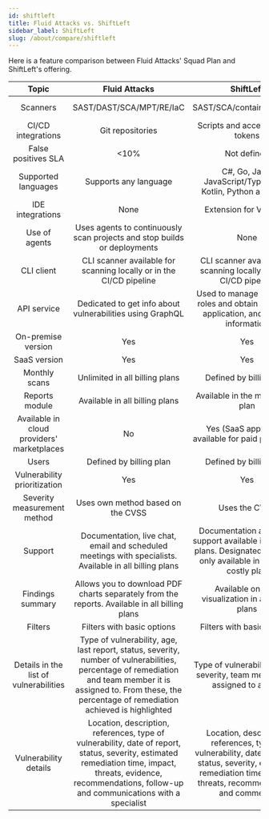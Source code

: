 ```yaml
---
id: shiftleft
title: Fluid Attacks vs. ShiftLeft
sidebar_label: ShiftLeft
slug: /about/compare/shiftleft
---
```


Here is a feature comparison
between Fluid Attacks' Squad Plan and ShiftLeft's offering.

|                    **Topic**                    |                                                                                                                        **Fluid Attacks**                                                                                                                |                                                                                                **ShiftLeft**                                                                                               | **Advantage** |
|:-----------------------------------------------:|:-------------------------------------------------------------------------------------------------------------------------------------------------------------------------------------------------------------------------------------------------------:|:----------------------------------------------------------------------------------------------------------------------------------------------------------------------------------------------------------:|:-------------:|
| Scanners                                        | SAST/DAST/SCA/MPT/RE/IaC                                                                                                                                                                                                                                | SAST/SCA/container/secrets                                                                                                                                                                                 | Fluid Attacks |
| CI/CD integrations                              | Git repositories                                                                                                                                                                                                                                        | Scripts and access tokens tokens                                                                                                                                                                           | ShiftLeft     |
| False positives SLA                             |                                                                                                                                                                                                                                                    <10% | Not defined                                                                                                                                                                                                | Fluid Attacks |
| Supported languages                             | Supports any language                                                                                                                                                                                                                                   | C#, Go, Java, JavaScript/TypeScript, Kotlin, Python and Scala                                                                                                                                              | Fluid Attacks |
| IDE integrations                                | None                                                                                                                                                                                                                                                    | Extension for VS Code                                                                                                                                                                                      | ShiftLeft     |
| Use of agents                                   | Uses agents to continuously scan projects and stop builds or deployments                                                                                                                                                                                | None                                                                                                                                                                                                       | Fluid Attacks |
| CLI client                                      | CLI scanner available for scanning locally or in the CI/CD pipeline                                                                                                                                                                                     | CLI scanner available for scanning locally or in the CI/CD pipeline                                                                                                                                        | Similar       |
| API service                                     | Dedicated to get info about vulnerabilities using GraphQL                                                                                                                                                                                               | Used to manage users and roles and obtain scanning, application,  and project information                                                                                                                  | ShiftLeft     |
| On-premise version                              | Yes                                                                                                                                                                                                                                                     | Yes                                                                                                                                                                                                        | Similar       |
| SaaS version                                    | Yes                                                                                                                                                                                                                                                     | Yes                                                                                                                                                                                                        | Similar       |
| Monthly scans                                   | Unlimited in all billing plans                                                                                                                                                                                                                          | Defined by billing plan                                                                                                                                                                                    | Fluid Attacks |
| Reports module                                  | Available in all billing plans                                                                                                                                                                                                                          | Available in the most costly plan                                                                                                                                                                          | Fluid Attacks |
| Available in cloud providers' marketplaces      | No                                                                                                                                                                                                                                                      | Yes (SaaS application available for paid plans only)                                                                                                                                                       | ShiftLeft     |
| Users                                           | Defined by billing plan                                                                                                                                                                                                                                 | Defined by billing plan                                                                                                                                                                                    | Similar       |
| Vulnerability prioritization                    | Yes                                                                                                                                                                                                                                                     | Yes                                                                                                                                                                                                        | Similar       |
| Severity measurement method                     | Uses own method based on the CVSS                                                                                                                                                                                                                       | Uses the CVSS                                                                                                                                                                                              | Fluid Attacks |
| Support                                         | Documentation, live chat, email and scheduled meetings with specialists. Available in all billing plans                                                                                                                                                 | Documentation and email support available in all billing plans. Designated specialist only available in the most costly plan                                                                               | Fluid Attacks |
| Findings summary                                | Allows you to download PDF charts separately from the reports. Available in all billing plans                                                                                                                                                           | Available only for visualization in all billing plans                                                                                                                                                      | Fluid Attacks |
| Filters                                         | Filters with basic options                                                                                                                                                                                                                              | Filters with basic options                                                                                                                                                                                 | Similar       |
| Details in the list of vulnerabilities          | Type of vulnerability, age, last report, status, severity, number of vulnerabilities, percentage of remediation and team member it is assigned to. From these, the percentage of remediation achieved is highlighted                                    | Type of vulnerability, status, severity, team member it is assigned to and ID                                                                                                                              | Fluid Attacks |
| Vulnerability details                           | Location, description, references, type of vulnerability, date of report, status, severity, estimated remediation time, impact, threats, evidence, recommendations, follow-up and communications with a specialist                                      | Location, description, references, type of vulnerability, date of report, status, severity, estimated remediation time, impact, threats, recommendations and comments                                      | Similar       |

